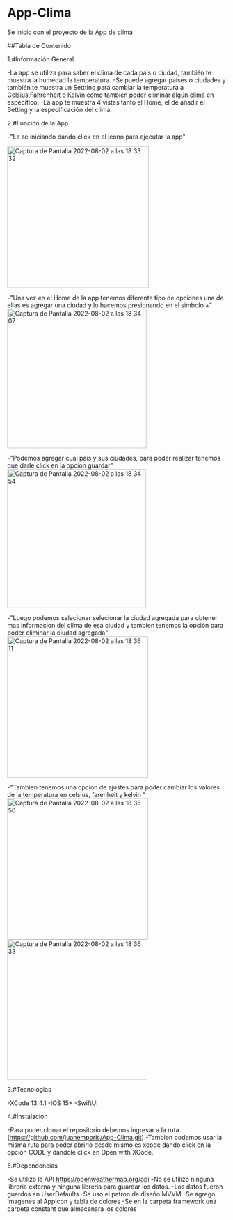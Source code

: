 # App-Clima
Se inicio con el proyecto de la App de clima 

##Tabla de Contenido

1.#Información General

-La app se utiliza para saber el clima de cada país o ciudad, también te muestra la humedad la temperatura.
-Se puede agregar países o ciudades y también te muestra un Settting para cambiar la temperatura a Celsius,Fahrenheit o Kelvin como también poder eliminar algún clima en especifico.
-La app te muestra 4 vistas tanto el Home, el de añadir el Setting y la especificación del clima.

2.#Función de la App

-"La se iniciando dando click en el icono para ejecutar la app"


<img width="325" alt="Captura de Pantalla 2022-08-02 a las 18 33 32" src="https://user-images.githubusercontent.com/89556060/182496519-b3a25d26-785c-432b-a6f1-490754ebd845.png">

-"Una vez en el Home de la app tenemos diferente tipo de opciones una de ellas es agregar una ciudad y lo hacemos presionando en el simbolo +"
<img width="320" alt="Captura de Pantalla 2022-08-02 a las 18 34 07" src="https://user-images.githubusercontent.com/89556060/182497339-4695efd6-1bdb-4719-89ae-0eda216514ee.png">

-"Podemos agregar cual pais y sus ciudades, para poder realizar tenemos que darle click en la opcion guardar"
<img width="319" alt="Captura de Pantalla 2022-08-02 a las 18 34 54" src="https://user-images.githubusercontent.com/89556060/182497458-2ebe929b-5bd7-4254-b36a-92afdfdbcef9.png">

-"Luego podemos selecionar selecionar la ciudad agregada para obtener mas informacion del clima de esa ciudad y tambien tenemos la opción para poder
eliminar la ciudad agregada"
<img width="324" alt="Captura de Pantalla 2022-08-02 a las 18 36 11" src="https://user-images.githubusercontent.com/89556060/182497785-abd1bb00-e8e2-4002-b48e-9581be91fdb0.png">

-"Tambien tenemos una opcion de ajustes para poder cambiar los valores de la temperatura en celsius, farenheit y kelvin "
<img width="324" alt="Captura de Pantalla 2022-08-02 a las 18 35 50" src="https://user-images.githubusercontent.com/89556060/182498198-faa93824-8a89-4ac0-8d32-2295cfd45bbb.png">
<img width="322" alt="Captura de Pantalla 2022-08-02 a las 18 36 33" src="https://user-images.githubusercontent.com/89556060/182498211-fef8d6f7-f404-4809-a58f-40e7f8abdfd2.png">


3.#Tecnologias 

-XCode 13.4.1
-IOS 15+
-SwiftUi

4.#Instalacion

-Para poder clonar el repositorio debemos ingresar a la ruta (https://github.com/juanemporis/App-Clima.git)
-Tambien podemos usar la misma ruta para poder abrirlo desde mismo es xcode dando click en la opción CODE y dandole click en Open with XCode.

5.#Dependencias

-Se utilizo la API https://openweathermap.org/api
-No se utilizo ninguna libreria externa y ninguna libreria para guardar los datos.
-Los datos fueron guardos en UserDefaults
-Se uso el patron de diseño MVVM
-Se agrego imagenes al AppIcon y tabla de colores
-Se en la carpeta framework una carpeta constant que almacenara los colores
